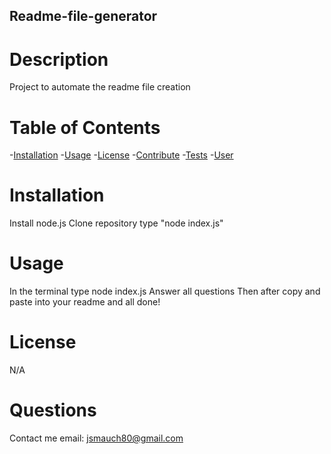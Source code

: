## Readme-file-generator

# Description 
Project to automate the readme file creation

# Table of Contents 
  -[Installation](#installation)
  -[Usage](#usage)
  -[License](#license)
  -[Contribute](#contribute)
  -[Tests](#tests)
  -[User](#user)
  
# Installation
 Install node.js
 Clone repository 
 type "node index.js"

# Usage 
In the terminal type node index.js
Answer all questions
Then after copy and paste into your readme and all done!

# License
N/A

# Questions
Contact me
email: jsmauch80@gmail.com
